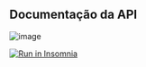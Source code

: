 ## Documentação da API

![image](https://user-images.githubusercontent.com/30350869/166053967-ca17e9f4-c5b0-4c80-91ac-c2c36ee84d7a.png)

<a href="https://insomnia.rest/run/?label=Gerenciador%20de%20Clientes&uri=https%3A%2F%2Fgithub.com%2Fmatheusrramos97%2Fkasterweb_teste-laravel%2Fblob%2Fmain%2FGerenciador%2520de%2520Clientes" target="_blank"><img src="https://insomnia.rest/images/run.svg" alt="Run in Insomnia"></a>
